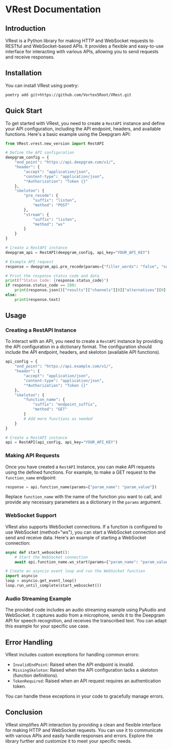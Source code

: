 # VRest Documentation

## Introduction

VRest is a Python library for making HTTP and WebSocket requests to RESTful and WebSocket-based APIs. It provides a flexible and easy-to-use interface for interacting with various APIs, allowing you to send requests and receive responses.

## Installation

You can install VRest using poetry:

```bash
poetry add git+https://github.com/Vortex5Root/VRest.git
```

## Quick Start

To get started with VRest, you need to create a `RestAPI` instance and define your API configuration, including the API endpoint, headers, and available functions. Here's a basic example using the Deepgram API:

```python
from VRest.vrest.new_version import RestAPI

# Define the API configuration
deepgram_config = {
    "end_point": "https://api.deepgram.com/v1/",
    "header": {
        "accept": "application/json",
        "content-type": "application/json",
        "*Authorization": "Token {}"
    },
    "skeloton": {
        "pre_recode": {
            "suffix": "listen",
            "method": "POST"
        },
        "stream": {
            "suffix": "listen",
            "method": "ws"
        }
    }
}

# Create a RestAPI instance
deepgram_api = RestAPI(deepgram_config, api_key="YOUR_API_KEY")

# Example API request
response = deepgram_api.pre_recode(params={"filler_words": "false", "summarize": "v2"}, json={"url": "https://static.deepgram.com/examples/interview_speech-analytics.wav"})

# Print the response status code and data
print(f"Status Code: {response.status_code}")
if response.status_code == 200:
    print(response.json()["results"]["channels"][0]["alternatives"][0]["transcript"])
else:
    print(response.text)
```

## Usage

### Creating a RestAPI Instance

To interact with an API, you need to create a `RestAPI` instance by providing the API configuration in a dictionary format. The configuration should include the API endpoint, headers, and skeloton (available API functions).

```python
api_config = {
    "end_point": "https://api.example.com/v1/",
    "header": {
        "accept": "application/json",
        "content-type": "application/json",
        "*Authorization": "Token {}"
    },
    "skeloton": {
        "function_name": {
            "suffix": "endpoint_suffix",
            "method": "GET"
        }
        # Add more functions as needed
    }
}

# Create a RestAPI instance
api = RestAPI(api_config, api_key="YOUR_API_KEY")
```

### Making API Requests

Once you have created a `RestAPI` instance, you can make API requests using the defined functions. For example, to make a GET request to the `function_name` endpoint:

```python
response = api.function_name(params={"param_name": "param_value"})
```

Replace `function_name` with the name of the function you want to call, and provide any necessary parameters as a dictionary in the `params` argument.

### WebSocket Support

VRest also supports WebSocket connections. If a function is configured to use WebSocket (method="ws"), you can start a WebSocket connection and send and receive data. Here's an example of starting a WebSocket connection:

```python
async def start_websocket():
    # Start the WebSocket connection
    await api.function_name.ws_start(params={"param_name": "param_value"})

# Create an asyncio event loop and run the WebSocket function
import asyncio
loop = asyncio.get_event_loop()
loop.run_until_complete(start_websocket())
```

### Audio Streaming Example

The provided code includes an audio streaming example using PyAudio and WebSocket. It captures audio from a microphone, sends it to the Deepgram API for speech recognition, and receives the transcribed text. You can adapt this example for your specific use case.

## Error Handling

VRest includes custom exceptions for handling common errors:

- `InvalidEndPoint`: Raised when the API endpoint is invalid.
- `MissingSkeloton`: Raised when the API configuration lacks a skeloton (function definitions).
- `TokenRequired`: Raised when an API request requires an authentication token.

You can handle these exceptions in your code to gracefully manage errors.

## Conclusion

VRest simplifies API interaction by providing a clean and flexible interface for making HTTP and WebSocket requests. You can use it to communicate with various APIs and easily handle responses and errors. Explore the library further and customize it to meet your specific needs.
